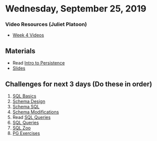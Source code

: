 Wednesday, September 25, 2019
=======================
### Video Resources (Juliet Platoon)
- [Week 4 Videos](https://www.youtube.com/playlist?list=PLu0CiQ7bzwERcfp8HWFYBFLUdP5gP0lRM)

## Materials 
* Read [Intro to Persistence](readings/persistence-intro.md)
* [Slides](https://docs.google.com/a/natedelage.com/presentation/d/1834tfN6g9gvl2t0JDQY2RPMCIAnvN08Wrd-bO-usruQ/edit?usp=sharing)

## Challenges for next 3 days (Do these in order)
1. [SQL Basics](https://github.com/julietplatoon/sql-basics)
2. [Schema Design](https://github.com/julietplatoon/schema-design)
3. [Schema SQL](https://github.com/julietplatoon/schema-sql)
4. [Schema Modifications](https://github.com/julietplatoon/schema-modifications)
5. Read [SQL Queries](readings/sql-queries.md)
6. [SQL Queries](https://github.com/julietplatoon/sql-queries)
7. [SQL Zoo](http://sqlzoo.net/)
8. [PG Exercises](https://pgexercises.com/)